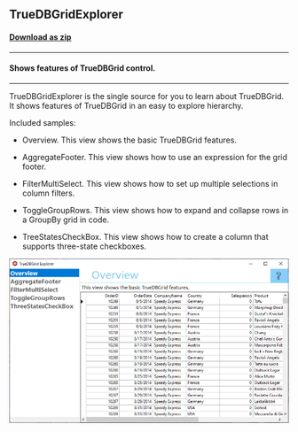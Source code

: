 ## TrueDBGridExplorer
#### [Download as zip](https://grapecity.github.io/DownGit/#/home?url=https://github.com/GrapeCity/ComponentOne-WinForms-Samples/tree/master/Core\TrueDBGrid\CS\TrueDBGridExplorer)
____
#### Shows features of TrueDBGrid control.
____
TrueDBGridExplorer is the single source for you to learn about TrueDBGrid.
It shows features of TrueDBGrid in an easy to explore hierarchy.

Included samples:

* Overview.
  This view shows the basic TrueDBGrid features.
  
* AggregateFooter.
  This view shows how to use an expression for the grid footer.
  
* FilterMultiSelect.
  This view shows how to set up multiple selections in column filters.
  
* ToggleGroupRows.
  This view shows how to expand and collapse rows in a GroupBy grid in code.
  
* TreeStatesCheckBox.
  This view shows how to create a column that supports three-state checkboxes.
  
![screenshot](screenshot.PNG)